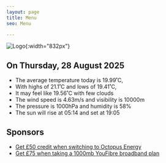 ```yaml
---
layout: page
title: Menu
seo: Menu

---
```


![Logo](/images/logo.jpg){:width="832px"}

<!-- weather_marker starts -->
## On Thursday, 28 August 2025

- The average temperature today is 19.99˚C,
- With highs of 21.1˚C and lows of 19.41˚C,
- It may feel like 19.56˚C with few clouds
- The wind speed is 4.63m/s and visibility is 10000m
- The pressure is 1000hPa and humidity is 58%
- The sun will rise at 05:14 and set at 19:05

<!-- weather_marker ends -->

## Sponsors

- [Get £50 credit when switching to Octopus Energy](https://bit.ly/3oD1nnS)
- [Get £75 when taking a 1000mb YouFibre broadband plan](https://aklam.io/91zWhU?)

